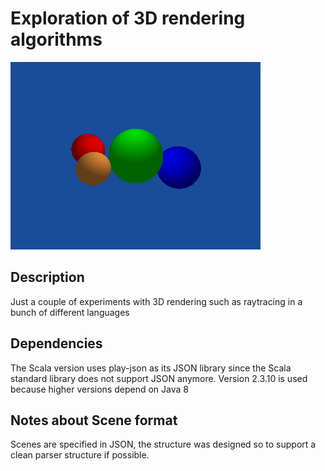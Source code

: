 # Exploration of 3D rendering algorithms

![Example image](example.png)

## Description

Just a couple of experiments with 3D rendering such as raytracing in a bunch of different languages

## Dependencies

The Scala version uses play-json as its JSON library since the Scala standard library does not support JSON anymore.
Version 2.3.10 is used because higher versions depend on Java 8

## Notes about Scene format

Scenes are specified in JSON, the structure was designed so to support a clean parser structure
if possible.
